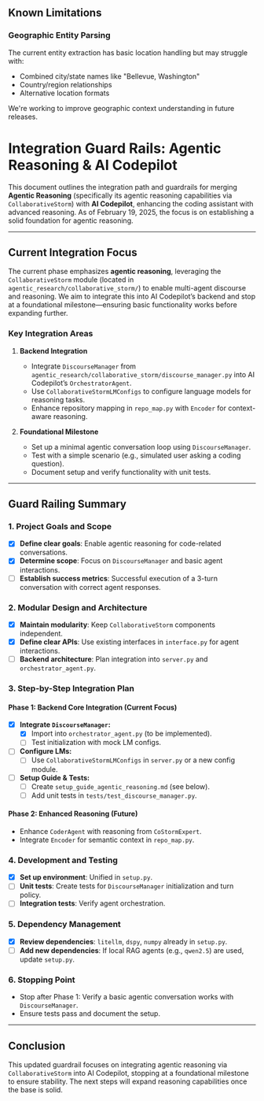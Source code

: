 ## Known Limitations

### Geographic Entity Parsing
The current entity extraction has basic location handling but may struggle with:
- Combined city/state names like "Bellevue, Washington"
- Country/region relationships
- Alternative location formats

We're working to improve geographic context understanding in future releases.
# Integration Guard Rails: Agentic Reasoning & AI Codepilot

This document outlines the integration path and guardrails for merging **Agentic Reasoning** (specifically its agentic reasoning capabilities via `CollaborativeStorm`) with **AI Codepilot**, enhancing the coding assistant with advanced reasoning. As of February 19, 2025, the focus is on establishing a solid foundation for agentic reasoning.

---

## Current Integration Focus

The current phase emphasizes **agentic reasoning**, leveraging the `CollaborativeStorm` module (located in `agentic_research/collaborative_storm/`) to enable multi-agent discourse and reasoning. We aim to integrate this into AI Codepilot’s backend and stop at a foundational milestone—ensuring basic functionality works before expanding further.

### Key Integration Areas

1. **Backend Integration**
   - Integrate `DiscourseManager` from `agentic_research/collaborative_storm/discourse_manager.py` into AI Codepilot’s `OrchestratorAgent`.
   - Use `CollaborativeStormLMConfigs` to configure language models for reasoning tasks.
   - Enhance repository mapping in `repo_map.py` with `Encoder` for context-aware reasoning.

2. **Foundational Milestone**
   - Set up a minimal agentic conversation loop using `DiscourseManager`.
   - Test with a simple scenario (e.g., simulated user asking a coding question).
   - Document setup and verify functionality with unit tests.

---

## Guard Railing Summary

### 1. Project Goals and Scope
- [x] **Define clear goals**: Enable agentic reasoning for code-related conversations.
- [x] **Determine scope**: Focus on `DiscourseManager` and basic agent interactions.
- [ ] **Establish success metrics**: Successful execution of a 3-turn conversation with correct agent responses.

### 2. Modular Design and Architecture
- [x] **Maintain modularity**: Keep `CollaborativeStorm` components independent.
- [x] **Define clear APIs**: Use existing interfaces in `interface.py` for agent interactions.
- [ ] **Backend architecture**: Plan integration into `server.py` and `orchestrator_agent.py`.

### 3. Step-by-Step Integration Plan

#### Phase 1: Backend Core Integration (Current Focus)
- [x] **Integrate `DiscourseManager`:**
  - [x] Import into `orchestrator_agent.py` (to be implemented).
  - [ ] Test initialization with mock LM configs.
- [ ] **Configure LMs:**
  - [ ] Use `CollaborativeStormLMConfigs` in `server.py` or a new config module.
- [ ] **Setup Guide & Tests:**
  - [ ] Create `setup_guide_agentic_reasoning.md` (see below).
  - [ ] Add unit tests in `tests/test_discourse_manager.py`.

#### Phase 2: Enhanced Reasoning (Future)
- Enhance `CoderAgent` with reasoning from `CoStormExpert`.
- Integrate `Encoder` for semantic context in `repo_map.py`.

### 4. Development and Testing
- [x] **Set up environment**: Unified in `setup.py`.
- [ ] **Unit tests**: Create tests for `DiscourseManager` initialization and turn policy.
- [ ] **Integration tests**: Verify agent orchestration.

### 5. Dependency Management
- [x] **Review dependencies**: `litellm`, `dspy`, `numpy` already in `setup.py`.
- [ ] **Add new dependencies**: If local RAG agents (e.g., `qwen2.5`) are used, update `setup.py`.

### 6. Stopping Point
- Stop after Phase 1: Verify a basic agentic conversation works with `DiscourseManager`.
- Ensure tests pass and document the setup.

---

## Conclusion

This updated guardrail focuses on integrating agentic reasoning via `CollaborativeStorm` into AI Codepilot, stopping at a foundational milestone to ensure stability. The next steps will expand reasoning capabilities once the base is solid.